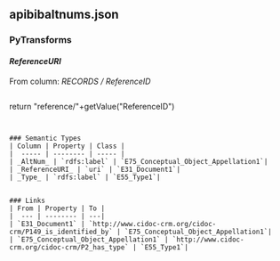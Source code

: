 ## apibibaltnums.json

### PyTransforms
#### _ReferenceURI_
From column: _RECORDS / ReferenceID_
>``` python
return "reference/"+getValue("ReferenceID")
```


### Semantic Types
| Column | Property | Class |
|  ----- | -------- | ----- |
| _AltNum_ | `rdfs:label` | `E75_Conceptual_Object_Appellation1`|
| _ReferenceURI_ | `uri` | `E31_Document1`|
| _Type_ | `rdfs:label` | `E55_Type1`|


### Links
| From | Property | To |
|  --- | -------- | ---|
| `E31_Document1` | `http://www.cidoc-crm.org/cidoc-crm/P149_is_identified_by` | `E75_Conceptual_Object_Appellation1`|
| `E75_Conceptual_Object_Appellation1` | `http://www.cidoc-crm.org/cidoc-crm/P2_has_type` | `E55_Type1`|
